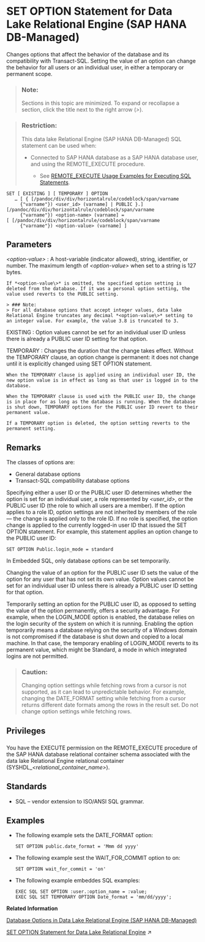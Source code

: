 <!-- loio84a37a4b73ff4ba1ae53aad6b4c94803 -->

# SET OPTION Statement for Data Lake Relational Engine \(SAP HANA DB-Managed\)

Changes options that affect the behavior of the database and its compatibility with Transact-SQL. Setting the value of an option can change the behavior for all users or an individual user, in either a temporary or permanent scope.



> ### Note:  
> Sections in this topic are minimized. To expand or recollapse a section, click the title next to the right arrow \(*\>*\).



> ### Restriction:  
> This data lake Relational Engine \(SAP HANA DB-Managed\) SQL statement can be used when:
> 
> -   Connected to SAP HANA database as a SAP HANA database user, and using the REMOTE\_EXECUTE procedure.
> 
>     -   See [REMOTE\_EXECUTE Usage Examples for Executing SQL Statements](remote-execute-usage-examples-for-executing-sql-statements-fd99ac0.md).



```
SET [ EXISTING ] [ TEMPORARY ] OPTION
   … [ { [/pandoc/div/div/horizontalrule/codeblock/span/varname
     {"varname"}) <user_id> (varname] | PUBLIC }.][/pandoc/div/div/horizontalrule/codeblock/span/varname
     {"varname"}) <option-name> (varname] = [ [/pandoc/div/div/horizontalrule/codeblock/span/varname
     {"varname"}) <option-value> (varname] ]
```



<a name="loio84a37a4b73ff4ba1ae53aad6b4c94803__section_uvj_mrw_brb"/>

## Parameters

 *<option-value\>*
 :   A host-variable \(indicator allowed\), string, identifier, or number. The maximum length of *<option-value\>* when set to a string is 127 bytes.

    If *<option-value\>* is omitted, the specified option setting is deleted from the database. If it was a personal option setting, the value used reverts to the PUBLIC setting.

    > ### Note:  
    > For all database options that accept integer values, data lake Relational Engine truncates any decimal *<option-value\>* setting to an integer value. For example, the value 3.8 is truncated to 3.

  EXISTING
 :   Option values cannot be set for an individual user ID unless there is already a PUBLIC user ID setting for that option.

  TEMPORARY
 :   Changes the duration that the change takes effect. Without the TEMPORARY clause, an option change is permanent: it does not change until it is explicitly changed using SET OPTION statement.

    When the TEMPORARY clause is applied using an individual user ID, the new option value is in effect as long as that user is logged in to the database.

    When the TEMPORARY clause is used with the PUBLIC user ID, the change is in place for as long as the database is running. When the database is shut down, TEMPORARY options for the PUBLIC user ID revert to their permanent value.

    If a TEMPORARY option is deleted, the option setting reverts to the permanent setting.

 

<a name="loio84a37a4b73ff4ba1ae53aad6b4c94803__section_erw_mrw_brb"/>

## Remarks

The classes of options are:

-   General database options
-   Transact-SQL compatibility database options

Specifying either a user ID or the PUBLIC user ID determines whether the option is set for an individual user, a role represented by *<user\_id\>*, or the PUBLIC user ID \(the role to which all users are a member\). If the option applies to a role ID, option settings are not inherited by members of the role — the change is applied only to the role ID. If no role is specified, the option change is applied to the currently logged-in user ID that issued the SET OPTION statement. For example, this statement applies an option change to the PUBLIC user ID:

```
SET OPTION Public.login_mode = standard
```

In Embedded SQL, only database options can be set temporarily.

Changing the value of an option for the PUBLIC user ID sets the value of the option for any user that has not set its own value. Option values cannot be set for an individual user ID unless there is already a PUBLIC user ID setting for that option.

Temporarily setting an option for the PUBLIC user ID, as opposed to setting the value of the option permanently, offers a security advantage. For example, when the LOGIN\_MODE option is enabled, the database relies on the login security of the system on which it is running. Enabling the option temporarily means a database relying on the security of a Windows domain is not compromised if the database is shut down and copied to a local machine. In that case, the temporary enabling of LOGIN\_MODE reverts to its permanent value, which might be Standard, a mode in which integrated logins are not permitted.

> ### Caution:  
> Changing option settings while fetching rows from a cursor is not supported, as it can lead to unpredictable behavior. For example, changing the DATE\_FORMAT setting while fetching from a cursor returns different date formats among the rows in the result set. Do not change option settings while fetching rows.



<a name="loio84a37a4b73ff4ba1ae53aad6b4c94803__section_ahv_kyy_wwb"/>

## Privileges



### 

You have the EXECUTE permission on the REMOTE\_EXECUTE procedure of the SAP HANA database relational container schema associated with the data lake Relational Engine relational container \(SYSHDL\_*<relational\_container\_name\>*\).



<a name="loio84a37a4b73ff4ba1ae53aad6b4c94803__section_nsb_4rw_brb"/>

## Standards

-   SQL – vendor extension to ISO/ANSI SQL grammar.



<a name="loio84a37a4b73ff4ba1ae53aad6b4c94803__section_nmp_4rw_brb"/>

## Examples

-   The following example sets the DATE\_FORMAT option:

    ```
    SET OPTION public.date_format = 'Mmm dd yyyy'
    ```

-   The following example sest the WAIT\_FOR\_COMMIT option to on:

    ```
    SET OPTION wait_for_commit = 'on'
    ```

-   The following example embeddes SQL examples:

    ```
    EXEC SQL SET OPTION :user.:option_name = :value;
    EXEC SQL SET TEMPORARY OPTION Date_format = 'mm/dd/yyyy';
    ```


**Related Information**  


[Database Options in Data Lake Relational Engine \(SAP HANA DB-Managed\)](../040-database-options/database-options-in-data-lake-relational-engine-sap-hana-db-managed-8d17dee.md "Database options customize and modify database behavior.")

[SET OPTION Statement for Data Lake Relational Engine](https://help.sap.com/viewer/19b3964099384f178ad08f2d348232a9/2023_1_QRC/en-US/a625da7584f21015a300a0dd2457eb57.html "Changes options that affect the behavior of the database and its compatibility with Transact-SQL. Setting the value of an option can change the behavior for all users or an individual user, in either a temporary or permanent scope.") :arrow_upper_right:

